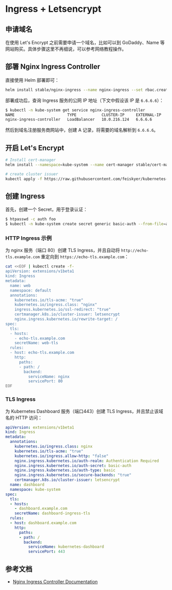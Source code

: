 # Ingress + Letsencrypt

## 申请域名

在使用 Let's Encrypt 之前需要申请一个域名，比如可以到 GoDaddy、Name 等网站购买。具体步骤这里不再细说，可以参考网络教程操作。

## 部署 Nginx Ingress Controller

直接使用 Helm 部署即可：

```bash
helm install stable/nginx-ingress --name nginx-ingress --set rbac.create=true --namespace=kube-system
```

部署成功后，查询 Ingress 服务的公网 IP 地址（下文中假设该 IP 是 `6.6.6.6`）：

```bash
$ kubectl -n kube-system get service nginx-ingress-controller
NAME                       TYPE           CLUSTER-IP     EXTERNAL-IP     PORT(S)                      AGE
nginx-ingress-controller   LoadBalancer   10.0.216.124   6.6.6.6         80:31935/TCP,443:31797/TCP   4d
```

然后到域名注册服务商网站中，创建 A 记录，将需要的域名解析到 `6.6.6.6`。

## 开启  Let's Encrypt

```bash
# Install cert-manager
helm install --namespace=kube-system --name cert-manager stable/cert-manager --set ingressShim.defaultIssuerName=letsencrypt --set ingressShim.defaultIssuerKind=ClusterIssuer

# create cluster issuer
kubectl apply -f https://raw.githubusercontent.com/feiskyer/kubernetes-handbook/master/manifests/ingress-nginx/cert-manager/cluster-issuer.yaml
```

## 创建 Ingress

首先，创建一个 Secret，用于登录认证：

```bash
$ htpasswd -c auth foo
$ kubectl -n kube-system create secret generic basic-auth --from-file=auth
```

### HTTP Ingress 示例

为 nginx 服务（端口 80）创建 TLS Ingress，并且自动将 `http://echo-tls.example.com` 重定向到 `https://echo-tls.example.com`：

```bash
cat <<EOF | kubectl create -f-
apiVersion: extensions/v1beta1
kind: Ingress
metadata:
  name: web
  namespace: default
  annotations:
    kubernetes.io/tls-acme: "true"
    kubernetes.io/ingress.class: "nginx"
    ingress.kubernetes.io/ssl-redirect: "true"
    certmanager.k8s.io/cluster-issuer: letsencrypt
    nginx.ingress.kubernetes.io/rewrite-target: /
spec:
  tls:
  - hosts:
    - echo-tls.example.com
    secretName: web-tls
  rules:
  - host: echo-tls.example.com
    http:
      paths:
      - path: /
        backend:
          serviceName: nginx
          servicePort: 80
EOF
```

### TLS Ingress

为 Kubernetes Dashboard 服务（端口443）创建 TLS Ingress，并且禁止该域名的 HTTP 访问：

```yaml
apiVersion: extensions/v1beta1
kind: Ingress
metadata:
  annotations:
    kubernetes.io/ingress.class: nginx
    kubernetes.io/tls-acme: "true"
    kubernetes.io/ingress.allow-http: "false"
    nginx.ingress.kubernetes.io/auth-realm: Authentication Required
    nginx.ingress.kubernetes.io/auth-secret: basic-auth
    nginx.ingress.kubernetes.io/auth-type: basic
    nginx.ingress.kubernetes.io/secure-backends: "true"
    certmanager.k8s.io/cluster-issuer: letsencrypt
  name: dashboard
  namespace: kube-system
spec:
  tls:
  - hosts:
    - dashboard.example.com
    secretName: dashboard-ingress-tls
  rules:
  - host: dashboard.example.com
    http:
      paths:
      - path: /
        backend:
          serviceName: kubernetes-dashboard
          servicePort: 443
```

## 参考文档

* [Nginx Ingress Controller Documentation](https://kubernetes.github.io/ingress-nginx/)

